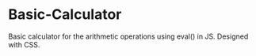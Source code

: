 # Basic-Calculator
Basic calculator for the arithmetic operations using eval() in JS. Designed with CSS. 
